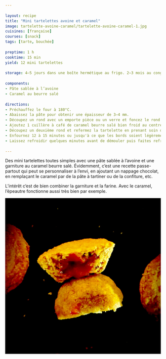 ```yaml
---

layout: recipe
title: "Mini tartelettes avoine et caramel"
image: tartelette-avoine-caramel/tartelette-avoine-caramel-1.jpg
cuisines: [française]
courses: [snack]
tags: [tarte, bouchée]

preptime: 1 h
cooktime: 15 min
yield: 12 mini tartelettes

storage: 4–5 jours dans une boîte hermétique au frigo. 2–3 mois au congélateur.

components:
- Pâte sablée à l’avoine
- Caramel au beurre salé

directions:
- Préchauffez le four à 180°C.
- Abaissez la pâte pour obtenir une épaisseur de 3–4 mm. 
- Découpez un rond avec un emporte pièce ou un verre et foncez le rond dans l’empreinte du moule à mini tartelettes.
- Ajoutez 1 cuillère à café de caramel beurre salé bien froid au centre de la tartelette.
- Découpez un deuxième rond et refermez la tartelette en prenant soin de bien coller les bords afin que le caramel ne puisse pas s'échapper lors de la cuisson. 
- Enfournez 12 à 15 minutes ou jusqu'à ce que les bords soient légèrement dorés et le dessus tout juste solide.
- Laissez refroidir quelques minutes avant de démouler puis faites refroidir à l'envers sur une grille. 

---
```


Des mini tartelettes toutes simples avec une pâte sablée à l’avoine et une garniture au caramel beurre salé. Évidemment, c’est une recette passe-partout qui peut se personnaliser à l’envi, en ajoutant un nappage chocolat, en remplaçant le caramel par de la pâte à tartiner ou de la confiture, etc.

L’intérêt c‘est de bien combiner la garniture et la farine. Avec le caramel, l’épeautre fonctionne aussi très bien par exemple.

![La surprise de la tartelette, c’est le fourrage au caramel beurre salé bien dégoulinant et intense en goût](../images/tartelette-avoine-caramel/tartelette-avoine-caramel-2.jpg)